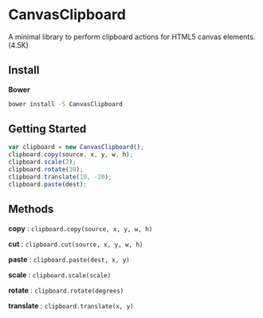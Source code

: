 CanvasClipboard
===============

A minimal library to perform clipboard actions for HTML5 canvas elements. (4.5K)

## Install
__Bower__

```bash
bower install -S CanvasClipboard
```


## Getting Started
```javascript
var clipboard = new CanvasClipboard();    
clipboard.copy(source, x, y, w, h);
clipboard.scale(2);
clipboard.rotate(30);
clipboard.translate(10, -20);
clipboard.paste(dest);
```


## Methods

__copy__ : `clipboard.copy(source, x, y, w, h)`

__cut__ : `clipboard.cut(source, x, y, w, h)`

__paste__ : `clipboard.paste(dest, x, y)`

__scale__ : `clipboard.scale(scale)`

__rotate__ : `clipboard.rotate(degrees)`

__translate__ : `clipboard.translate(x, y)`

